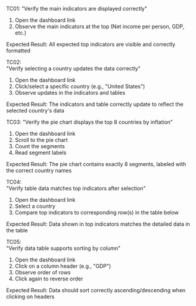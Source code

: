 TC01:
"Verify the main indicators are displayed correctly"

1. Open the dashboard link
2. Observe the main indicators at the top (Net income per person, GDP, etc.)

Expected Result:
All expected top indicators are visible and correctly formatted

TC02:	
"Verify selecting a country updates the data correctly"

1. Open the dashboard link
2. Click/select a specific country (e.g., "United States")
3. Observe updates in the indicators and tables

Expected Result:
The indicators and table correctly update to reflect the selected country's data

TC03: 
"Verify the pie chart displays the top 8 countries by inflation"	

1. Open the dashboard link
2. Scroll to the pie chart
3. Count the segments
4. Read segment labels	

Expected Result:
The pie chart contains exactly 8 segments, labeled with the correct country names	

TC04:	
"Verify table data matches top indicators after selection"	

1. Open the dashboard link
2. Select a country
3. Compare top indicators to corresponding row(s) in the table below	

Expected Result:
Data shown in top indicators matches the detailed data in the table	

TC05:	
"Verify data table supports sorting by column"

1. Open the dashboard link
2. Click on a column header (e.g., "GDP")
3. Observe order of rows
4. Click again to reverse order	

Expected Result:
Data should sort correctly ascending/descending when clicking on headers